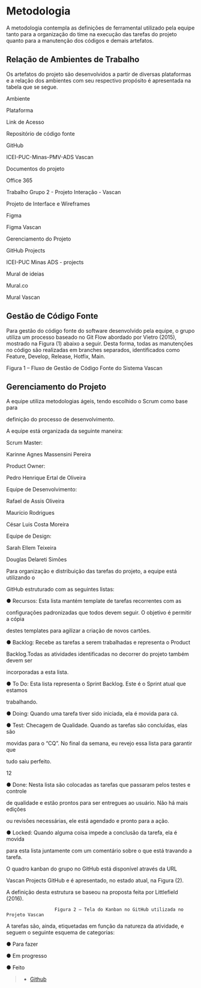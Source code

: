 
# Metodologia

A metodologia contempla as definições de ferramental utilizado pela equipe tanto para a organização do time na execução das tarefas do projeto quanto para a manutenção dos códigos e demais artefatos.  

 

## Relação de Ambientes de Trabalho 

Os artefatos do projeto são desenvolvidos a partir de diversas plataformas e a relação dos ambientes com seu respectivo propósito é apresentada na tabela que se segue. 

 

Ambiente 

Plataforma 

Link de Acesso 

Repositório de código fonte 

GitHub 

ICEI-PUC-Minas-PMV-ADS Vascan 

Documentos do projeto 

Office 365  

Trabalho Grupo 2 - Projeto Interação - Vascan 

Projeto de Interface e  Wireframes 

Figma 

Figma Vascan 

Gerenciamento do Projeto 

GitHub Projects 

ICEI-PUC Minas ADS - projects  

Mural de ideias 

Mural.co 

Mural Vascan 

 
## Gestão de Código Fonte 

Para gestão do código fonte do software desenvolvido pela equipe, o grupo utiliza um processo baseado no Git Flow abordado por Vietro (2015), mostrado na Figura (1) abaixo a seguir. Desta forma, todas as manutenções no código são realizadas em branches separados, identificados como Feature, Develop, Release, Hotfix, Main. 

 

Figura 1 – Fluxo de Gestão de Código Fonte do Sistema Vascan 

 

## Gerenciamento do Projeto 

A equipe utiliza metodologias ágeis, tendo escolhido o Scrum como base para  

definição do processo de desenvolvimento. 

 

A equipe está organizada da seguinte maneira: 

Scrum Master: 

Karinne Agnes Massensini Pereira 

 

Product Owner: 

Pedro Henrique Ertal de Oliveira 

 

Equipe de Desenvolvimento: 

Rafael de Assis Oliveira 

Maurício Rodrigues 

César Luis Costa Moreira 

 

Equipe de Design: 

Sarah Ellem Teixeira 

Douglas Delareti Simões 

 

Para organização e distribuição das tarefas do projeto, a equipe está utilizando o  

GitHub estruturado com as seguintes listas:  

 

● Recursos: Esta lista mantém template de tarefas recorrentes com as  

configurações padronizadas que todos devem seguir. O objetivo é permitir a cópia  

destes templates para agilizar a criação de novos cartões. 

● Backlog: Recebe as tarefas a serem trabalhadas e representa o Product  

Backlog.Todas as atividades identificadas no decorrer do projeto também devem ser  

incorporadas a esta lista. 

● To Do: Esta lista representa o Sprint Backlog. Este é o Sprint atual que estamos  

trabalhando. 

● Doing: Quando uma tarefa tiver sido iniciada, ela é movida para cá. 

● Test: Checagem de Qualidade. Quando as tarefas são concluídas, elas são 

movidas para o “CQ”. No final da semana, eu revejo essa lista para garantir que  

tudo saiu perfeito. 

12 

● Done: Nesta lista são colocadas as tarefas que passaram pelos testes e controle  

de qualidade e estão prontos para ser entregues ao usuário. Não há mais edições  

ou revisões necessárias, ele está agendado e pronto para a ação. 

● Locked: Quando alguma coisa impede a conclusão da tarefa, ela é movida  

para esta lista juntamente com um comentário sobre o que está travando a tarefa. 
 

O quadro kanban do grupo no GitHub está disponível através da URL   

Vascan Projects GitHub e é apresentado, no estado atual, na Figura (2).  

A definição desta estrutura se baseou na proposta feita por Littlefield (2016). 

 
               
                      Figura 2 – Tela do Kanban no GitHub utilizada no Projeto Vascan  

 

A tarefas são, ainda, etiquetadas em função da natureza da atividade, e seguem o seguinte esquema de categorias: 

 

● Para fazer 

● Em progresso  

● Feito 
> - [Github](https://github.com/)
